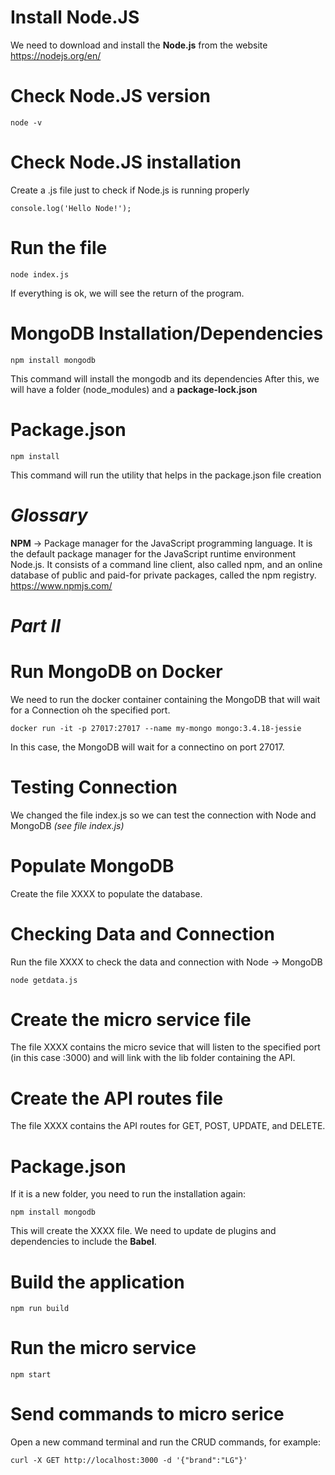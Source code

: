 # Install Node.JS
We need to download and install the **Node.js** from the website https://nodejs.org/en/

# Check Node.JS version
```
node -v
```

# Check Node.JS installation
Create a .js file just to check if Node.js is running properly

```
console.log('Hello Node!');
```

# Run the file
```
node index.js
```
If everything is ok, we will see the return of the program.
# MongoDB Installation/Dependencies
```
npm install mongodb
```
This command will install the mongodb and its dependencies 
After this, we will have a folder (node_modules) and a **package-lock.json**

# Package.json
```
npm install
```

This command will run the utility that helps in the package.json file creation

# *Glossary*
**NPM** -> Package manager for the JavaScript programming language. It is the default package manager for the JavaScript runtime environment Node.js. It consists of a command line client, also called npm, and an online database of public and paid-for private packages, called the npm registry.
https://www.npmjs.com/

# *Part II*

# Run MongoDB on Docker
We need to run the docker container containing the MongoDB that will wait for a Connection oh the specified port.


`docker run -it -p 27017:27017 --name my-mongo mongo:3.4.18-jessie`

In this case, the MongoDB will wait for a connectino on port 27017.

# Testing Connection
We changed the file index.js so we can test the connection with Node and MongoDB *(see file index.js)*


# Populate MongoDB
Create the file XXXX to populate the database.

# Checking Data and Connection
Run the file XXXX to check the data and connection with Node -> MongoDB

```
node getdata.js
```


# Create the micro service file
The file XXXX contains the micro sevice that will listen to the specified port (in this case :3000) and will link with the lib folder containing the API.

# Create the API routes file
The file XXXX contains the API routes for GET, POST, UPDATE, and DELETE.

# Package.json
If it is a new folder, you need to run the installation again:

```
npm install mongodb
```

This will create the XXXX file. We need to update de plugins and dependencies to include the **Babel**.

# Build the application

```
npm run build
```

# Run the micro service
```
npm start
```

# Send commands to micro serice
Open a new command terminal and run the CRUD commands, for example:
```
curl -X GET http://localhost:3000 -d '{"brand":"LG"}'
```
